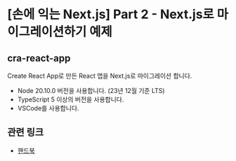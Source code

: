# [손에 익는 Next.js] Part 2 - Next.js로 마이그레이션하기 예제

## cra-react-app

Create React App로 만든 React 앱을 Next.js로 마이그레이션 합니다.

- Node 20.10.0 버전을 사용합니다. (23년 12월 기준 LTS)
- TypeScript 5 이상의 버전을 사용합니다.
- VSCode를 사용합니다.

## 관련 링크

- [핸드북](https://book.hajoeun.dev/friendly-next-js/v/part-2/next.js-2/cra-next.js)
